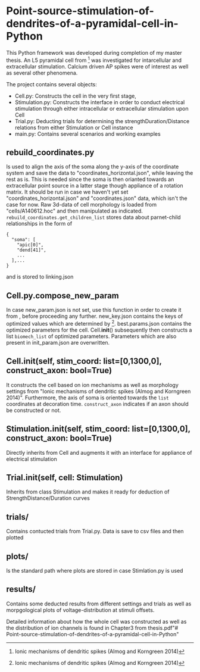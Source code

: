 # Point-source-stimulation-of-dendrites-of-a-pyramidal-cell-in-Python
This Python framework was developed during completion of my master thesis.
An L5 pyramidal cell from [^1] was investigated for intarcellular and extracellular stimulation.
Calcium driven AP spikes were of interest as well as several other phenomena.

[^1]: Ionic mechanisms of dendritic spikes (Almog and Korngreen 2014)

The project contains several objects:
- Cell.py: Constructs the cell in the very first stage,
- Stimulation.py: Constructs the interface in order to conduct electrical stimulation through either intracellular or extracellular stimulation upon Cell
- Trial.py: Deducting trials for determining the strengthDuration/Distance relations from either Stimulation or Cell instance
- main.py: Contains several scenarios and working examples

## rebuild_coordinates.py
Is used to align the axis of the soma along the y-axis of the coordinate system and save the data to "coordinates_horizontal.json", while leaving the rest as is. This is needed since the soma is then orianted towards an extracellular point source in a latter stage though appliance of a rotation matrix.
It should be run in case we haven't yet set "coordinates_horizontal.json" and "coordinates.json" data, which isn't the case for now.
Raw 3d-data of cell morphology is loaded from "cells/A140612.hoc" and then manipulated as indicated.
`rebuild_coordinates.get_children_list` stores data about parnet-child relationships in the form of
```
{
  "soma": [
    "apic[0]",
    "dend[41]",
    ...
  ],...
}
```
and is stored to linking.json

## Cell.py.compose_new_param
In case new_param.json is not set, use this function in order to create it from , before proceeding any further.
new_key.json contains the keys of optimized values which are determined by [^1].
best.params.json contains the optimized parameters for the cell. Cell.__init__() subsequently then constructs a list `biomech_list` of optimized parameters. Parameters which are also present in init_param.json are overwritten.

## Cell.__init__(self, stim_coord: list=[0,1300,0], construct_axon: bool=True)
It constructs the cell based on ion mechanisms as well as morphology settings from "Ionic mechanisms of dendritic spikes (Almog and Korngreen 2014)".
Furthermore, the axis of soma is oriented towards the `list` coordinates at decoration time. `construct_axon` indicates if an axon should be constructed or not.

## Stimulation.__init__(self, stim_coord: list=[0,1300,0], construct_axon: bool=True)
Directly inherits from Cell and augments it with an interface for appliance of electrical stimulation

## Trial.__init__(self, cell: Stimulation)
Inherits from class Stimulation and makes it ready for deduction of StrengthDistance/Duration curves

## trials/
Contains contucted trials from Trial.py. Data is save to csv files and then plotted

## plots/
Is the standard path where plots are stored in case Stimlation.py is used

## results/
Contains some deducted results from different settings and trials as well as morpgological plots of voltage-distribution at stimuli offsets.

Detailed information about how the whole cell was constructed as well as the distribution of ion channels is found in Chapter3 from thesis.pdf"# Point-source-stimulation-of-dendrites-of-a-pyramidal-cell-in-Python" 
